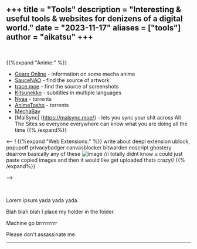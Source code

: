 +++
title = "Tools"
description = "Interesting & useful tools & websites for denizens of a digital world."
date = "2023-11-17"
aliases = ["tools"]
author = "aikatsu"
+++
---
<br>

{{%expand "Anime:" %}}
* [Gears Online](http://www.gearsonline.net) - information on some mecha anime
* [SauceNAO](https://saucenao.com) - find the source of artwork
* [trace.moe](https://trace.moe) - find the source of screenshots
* [Kitsunekko](https://kitsunekko.net) - subititles in multiple languages
* [Nyaa](https://nyaa.si) - torrents
* [AnimeTosho](https://animetosho.org) - torrents
* [MechaBay](https://mechabay.com)
* [MalSync] (https://malsync.moe/) - lets you sync your shit across All The Sites so everyone everywhere can know what you are doing all the time
{{% /expand%}}

<-- !
{{%expand "Web Extensions:" %}}
write about deepl extension
ublock,
popupoff
privacybadger
canvasblocker
bitwarden
noscript
ghostery
dearrow
basically any of these
![image](https://github.com/eriritarded/eriritarded.github.io/assets/155283554/3494b9d7-4169-4f38-876a-93befd98d74e)
//i totally didnt know u could just paste copied images and then it would like get uploaded thats crazy//
{{% /expand%}}

-->

<br>

Lorem ipsum yada yada yada.

Blah blah blah I place my holder in the folder.

Machine go brrrrrrrrr

Please don't assassinate me.

---

